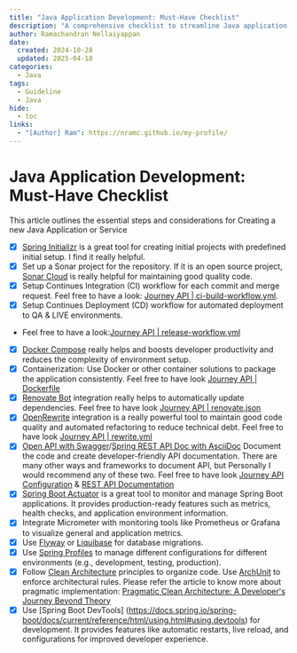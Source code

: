 ```yaml
---
title: "Java Application Development: Must-Have Checklist"
description: "A comprehensive checklist to streamline Java application development, covering setup, coding, testing, and deployment essentials."
author: Ramachandran Nellaiyappan
date:
  created: 2024-10-28
  updated: 2025-04-18
categories:
  - Java
tags:
  - Guideline
  - Java
hide:
  - toc
links:
  - "[Author] Ram": https://nramc.github.io/my-profile/
---
```


# Java Application Development: Must-Have Checklist

This article outlines the essential steps and considerations for Creating a new Java Application or Service

- [x] [Spring Initializr](https://start.spring.io/) is a great tool for creating initial projects with predefined initial
  setup. I find it really helpful.
- [x] Set up a Sonar project for the repository.
  If it is an open source project,
  [Sonar Cloud](https://www.sonarsource.com/products/sonarcloud/) is really helpful for maintaining good quality code.
- [x] Setup Continues Integration (CI) workflow for each commit and merge request.
  Feel free to have a look:
  [Journey API | ci-build-workflow.yml](https://github.com/nramc/journey-api/blob/main/.github/workflows/ci-build-workflow.yml).
- [x] Setup Continues Deployment (CD) workflow for automated deployment to QA & LIVE environments.
- Feel free to have a look:[Journey API | release-workflow.yml](https://github.com/nramc/journey-api/blob/main/.github/workflows/release-workflow.yml)
- [x] [Docker Compose](https://docs.spring.io/spring-boot/how-to/docker-compose.html) really helps and boosts developer
  productivity and reduces the complexity of environment setup.
- [x] Containerization: Use Docker or other container solutions to package the application consistently. Feel free to
  have look [Journey API | Dockerfile](https://github.com/nramc/journey-api/blob/main/Dockerfile)
- [x] [Renovate Bot](https://docs.renovatebot.com/) integration really helps to automatically update dependencies. Feel
  free to have look [Journey API | renovate.json](https://github.com/nramc/journey-api/blob/main/renovate.json)
- [x] [OpenRewrite](https://docs.openrewrite.org/) integration is a really powerful tool to maintain good code quality and
  automated refactoring to reduce technical debt. Feel free to have
  look [Journey API | rewrite.yml](https://github.com/nramc/journey-api/blob/main/rewrite.yml)
- [x] [Open API with Swagger](https://swagger.io/docs/)/[Spring REST API Doc with AsciiDoc](https://docs.spring.io/spring-restdocs/docs/current/reference/htmlsingle/)
  Document the code and create developer-friendly API documentation. There are many other ways and frameworks to
  document API, but Personally I would recommend any of these two. Feel free to have
  look [Journey API Configuration](https://github.com/nramc/journey-api/blob/main/src/main/resources/application.yml) & [REST API Documentation](https://github.com/nramc/journey-api/tree/main?tab=readme-ov-file)
- [x] [Spring Boot Actuator](https://docs.spring.io/spring-boot/reference/actuator/index.html) is a great
  tool to monitor and manage Spring Boot applications. It provides production-ready features such as metrics,
  health checks, and application environment information.
- [x] Integrate Micrometer with monitoring tools like Prometheus or Grafana to visualize general and application metrics.
- [x] Use [Flyway](https://flywaydb.org) or [Liquibase](https://www.liquibase.com/) for database migrations.
- [x] 
  Use [Spring Profiles](https://docs.spring.io/spring-framework/docs/current/reference/html/core.html#beans-profile-registries)
  to manage different configurations for different environments (e.g., development, testing, production).
- [x] Follow [Clean Architecture](https://blog.cleancoder.com/uncle-bob/2012/08/13/the-clean-architecture.html)
  principles to organize code. Use [ArchUnit](https://www.archunit.org/) to enforce architectural rules. Please refer
  the article to know more about pragmatic
  implementation: [Pragmatic Clean Architecture: A Developer's Journey Beyond Theory](https://nramc.github.io/my-notes/blog/clean-architecture-developer-journey.html)
- [x] 
  Use [Spring Boot DevTools] (https://docs.spring.io/spring-boot/docs/current/reference/html/using.html#using.devtools)
  for
  development. It provides features like automatic restarts, live reload, and configurations for improved developer
  experience.
